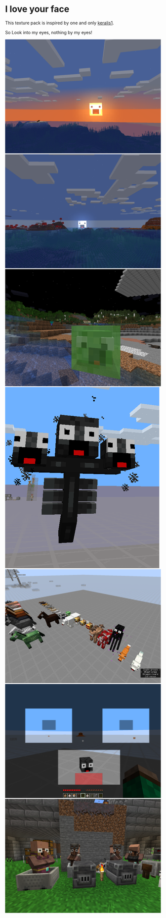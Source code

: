 # I love your face

This texture pack is inspired by one and only [keralis1](https://www.youtube.com/c/Keralis).

So Look into my eyes, nothing by my eyes!

![Sunalis](_images/2020-12-07_22.42.12.png?raw=true "Sunalis")
![Moonalis](_images/2020-12-07_22.42.17.png?raw=true "Moonalis")
![Slimalis](_images/2020-12-13_16.30.54.png?raw=true "Slimalis")
![Witheralis](_images/Witheralis.png?raw=true "Witheralis")
![Entities](_images/2020-11-12_15.56.33.png?raw=true)
![Pumpkin overlay](_images/2020-11-15_00.30.07.png?raw=true)
![Villages](_images/2020-12-12_19.39.46.png?raw=true)
